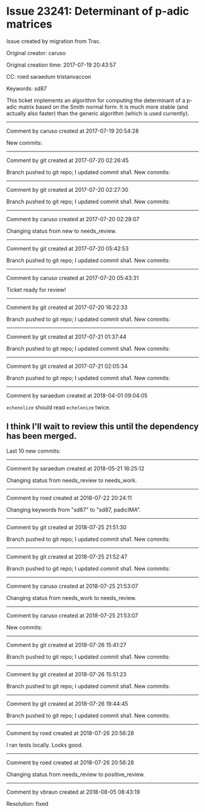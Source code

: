 # Issue 23241: Determinant of p-adic matrices

Issue created by migration from Trac.

Original creator: caruso

Original creation time: 2017-07-19 20:43:57

CC:  roed saraedum tristanvaccon

Keywords: sd87

This ticket implements an algorithm for computing the determinant of a p-adic matrix based on the Smith normal form. It is much more stable (and actually also faster) than the generic algorithm (which is used currently).


---

Comment by caruso created at 2017-07-19 20:54:28

New commits:


---

Comment by git created at 2017-07-20 02:26:45

Branch pushed to git repo; I updated commit sha1. New commits:


---

Comment by git created at 2017-07-20 02:27:30

Branch pushed to git repo; I updated commit sha1. New commits:


---

Comment by caruso created at 2017-07-20 02:28:07

Changing status from new to needs_review.


---

Comment by git created at 2017-07-20 05:42:53

Branch pushed to git repo; I updated commit sha1. New commits:


---

Comment by caruso created at 2017-07-20 05:43:31

Ticket ready for review!


---

Comment by git created at 2017-07-20 16:22:33

Branch pushed to git repo; I updated commit sha1. New commits:


---

Comment by git created at 2017-07-21 01:37:44

Branch pushed to git repo; I updated commit sha1. New commits:


---

Comment by git created at 2017-07-21 02:05:34

Branch pushed to git repo; I updated commit sha1. New commits:


---

Comment by saraedum created at 2018-04-01 09:04:05

`echenolize` should read `echelonize` twice.

I think I'll wait to review this until the dependency has been merged.
----
Last 10 new commits:


---

Comment by saraedum created at 2018-05-21 16:25:12

Changing status from needs_review to needs_work.


---

Comment by roed created at 2018-07-22 20:24:11

Changing keywords from "sd87" to "sd87, padicIMA".


---

Comment by git created at 2018-07-25 21:51:30

Branch pushed to git repo; I updated commit sha1. New commits:


---

Comment by git created at 2018-07-25 21:52:47

Branch pushed to git repo; I updated commit sha1. New commits:


---

Comment by caruso created at 2018-07-25 21:53:07

Changing status from needs_work to needs_review.


---

Comment by caruso created at 2018-07-25 21:53:07

New commits:


---

Comment by git created at 2018-07-26 15:41:27

Branch pushed to git repo; I updated commit sha1. New commits:


---

Comment by git created at 2018-07-26 15:51:23

Branch pushed to git repo; I updated commit sha1. New commits:


---

Comment by git created at 2018-07-26 19:44:45

Branch pushed to git repo; I updated commit sha1. New commits:


---

Comment by roed created at 2018-07-26 20:56:28

I ran tests locally.  Looks good.


---

Comment by roed created at 2018-07-26 20:56:28

Changing status from needs_review to positive_review.


---

Comment by vbraun created at 2018-08-05 08:43:19

Resolution: fixed
